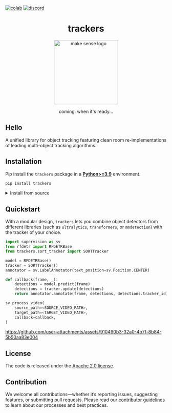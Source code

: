 [![colab](https://colab.research.google.com/assets/colab-badge.svg)](https://colab.research.google.com/drive/1VT_FYIe3kborhWrfKKBqqfR0EjQeQNiO?usp=sharing)
[![discord](https://img.shields.io/discord/1159501506232451173?logo=discord&label=discord&labelColor=fff&color=5865f2&link=https%3A%2F%2Fdiscord.gg%2FGbfgXGJ8Bk)](https://discord.gg/GbfgXGJ8Bk)

<div align="center">
    <h1 align="center">trackers</h1>
    <img width="200" src="https://github.com/user-attachments/assets/3fce0d37-dc1a-4b1f-b9ec-ca6ccf3a33f1" alt="make sense logo">
    </br>
    <p>coming: when it's ready...</p>
</div>

## Hello

A unified library for object tracking featuring clean room re-implementations of leading multi-object tracking algorithms.

## Installation

Pip install the `trackers` package in a [**Python>=3.9**](https://www.python.org/) environment.

```bash
pip install trackers
```

<details>
<summary>Install from source</summary>

<br>

By installing `trackers` from source, you can explore the most recent features and enhancements that have not yet been officially released. Please note that these updates are still in development and may not be as stable as the latest published release.

```bash
pip install git+https://github.com/roboflow/trackers.git
```

</details>

## Quickstart

With a modular design, `trackers` lets you combine object detectors from different libraries (such as `ultralytics`, `transformers`, or `mmdetection`) with the tracker of your choice. 

```python
import supervision as sv
from rfdetr import RFDETRBase
from trackers.sort_tracker import SORTTracker

model = RFDETRBase()
tracker = SORTTracker()
annotator = sv.LabelAnnotator(text_position=sv.Position.CENTER)

def callback(frame, _):
    detections = model.predict(frame)
    detections = tracker.update(detections)
    return annotator.annotate(frame, detections, detections.tracker_id)

sv.process_video(
    source_path=<SOURCE_VIDEO_PATH>,
    target_path=<TARGET_VIDEO_PATH>,
    callback=callback,
)
```

https://github.com/user-attachments/assets/910490b3-32a0-4b7f-8b84-5b50aa83e004

## License

The code is released under the [Apache 2.0 license](https://github.com/roboflow/trackers/blob/main/LICENSE).

## Contribution

We welcome all contributions—whether it’s reporting issues, suggesting features, or submitting pull requests. Please read our [contributor guidelines](https://github.com/roboflow/trackers/blob/main/CONTRIBUTING.md) to learn about our processes and best practices.
